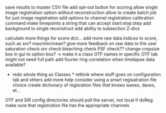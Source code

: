 <!-- features to add -->
save results to master CSV file
add opt-out button for scoring
allow single image registration option without reconstruction
allow to create batch job for just image registration
add options to channel registration calibration command
make timepoints a string that can accept start:stop:step
add background to single reconstruct
add ability to subsection Z-divs

<!-- nice but low priority -->
calculate more things for score dict...
	add more raw data indices to score, such as snr? max/min/mean?
give more feedback on raw data to the user
	saturation check
	snr check
	bleaching check
	PSF check??
change cropsize box in gui to option box? -> make it a class
OTF names in specific OTF tab might not need full path
add fourier ring correlation when timelapse data available?
* redo whole thing as Classes *
rethink where stuff goes on configuration tab and others
add more help
consider using a smart regisatration file choice
	create dictionary of regisration files that knows waves, daves, et...

<!-- bugs -->
OTF and SIR config directories should poll the server, not local
if doReg: make sure that registration file has the appropriate channels
